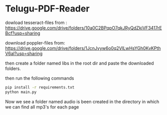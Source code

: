 # Telugu-PDF-Reader

dowload tesseract-files from : https://drive.google.com/drive/folders/10a0C2BPqpO7qkJRyQdZkiVF3417rEBcf?usp=sharing

download poppler-files from: https://drive.google.com/drive/folders/1JcnJvyw6o0q2VlLwHsYGh0KvKPthV6al?usp=sharing

then create a folder named libs in the root dir and paste the downloaded folders.

then run the following commands

```bash
pip install -r requirements.txt
python main.py
```

Now we see a folder named audio is been created in the directory in which we can find all mp3's for each page
